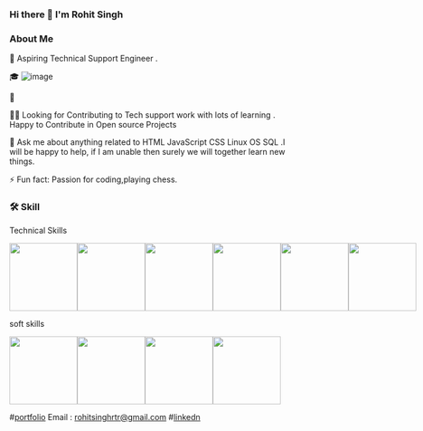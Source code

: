 ### Hi there 👋 I'm Rohit Singh


 ### About Me                                                                           

🙂   Aspiring Technical Support Engineer .  

🎓              ![image](https://camo.githubusercontent.com/973ed9aeb3fcbda48056b50f688fa280009567cc020a2b71fc2f67a7e14feb36/68747470733a2f2f692e70696e696d672e636f6d2f6f726967696e616c732f65662f31362f65342f65663136653465363862306433636238316536626238613863333235386437652e676966)

💼   

👯‍♂️   Looking for Contributing to Tech  support work with lots of learning .
      Happy to Contribute in Open source Projects
      
💬   Ask me about anything related to HTML JavaScript CSS Linux OS SQL .I will be happy to help, if
      I am unable then surely we will together learn new things.
      

⚡ Fun fact: Passion for coding,playing chess.


### 🛠  Skill

 Technical Skills 
 <div style="display:flex">
<img src="https://th.bing.com/th/id/R.9a423c88c1fa5567330433fd95cf12a9?rik=I9OXaIDfhKGN3w&riu=http%3a%2f%2fblog.nikunjjoshiphpdeveloper.com%2fwp-content%2fuploads%2f2018%2f05%2fhtml-280x250.png&ehk=oAKo6IcCzWCzpW%2fUIAQFZvzeJ3E2JqczUuAaDVVFePU%3d&risl=&pid=ImgRaw&r=0" width=120px height=120px>
<img src="https://res.cloudinary.com/startup-grind/image/upload/c_fill,dpr_2.0,f_auto,g_center,h_1080,q_100,w_1080/v1/gcs/platform-data-dsc/events/css-beginners-tutorial.jpg" width=120px height=120px>
<img src="https://toon2.in/wp-content/uploads/revslider/white-banner/js2.png" width=120px height=120px>
<img src="https://pngimg.com/uploads/linux/linux_PNG51.png" width=120 height=120px> 
<img src="https://clipground.com/images/sql-logo-clipart-2.jpg" width=120px height=120px> 
<img src="https://www.webinartechnologies.com/wp-content/uploads/2020/10/shell-980x521.png" width=120px height=120px>
</div>



soft skills

<div style="display:flex;">
<img src="https://cdn.dribbble.com/users/673583/screenshots/15538480/media/1ba6f85e703687f46d410e00dbcc5ee5.gif" width=120px height=120px>
<img src ="https://icareifyoulisten.com/wp-content/uploads/2018/12/active-listening-logo-691px.jpg" width=120px height=120p>
<img src="https://cdn.educba.com/academy/wp-content/uploads/2015/12/Effective-Communication.jpg" width=120px height 120px>
<img src="https://th.bing.com/th/id/OIP.sEc_krl5dwdDGLwOJmTncAHaCq?w=280&h=125&c=7&r=0&o=5&dpr=1.4&pid=1.7" widt=120px height=120px>
</div>






 #[portfolio](https://rohitsinghrajpoot.github.io/)
 Email : rohitsinghrtr@gmail.com
 #[linkedn](https://www.linkedin.com/in/rohit-singh-rajpoot/)

